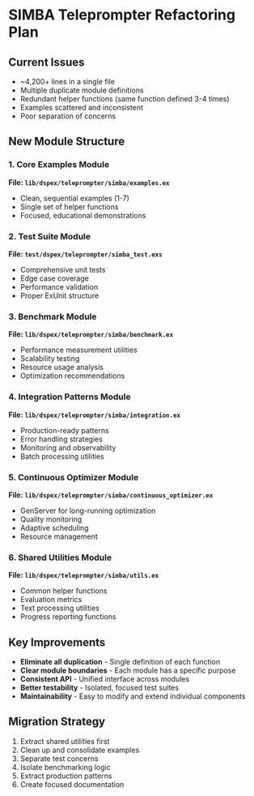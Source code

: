# SIMBA Teleprompter Refactoring Plan

## Current Issues
- ~4,200+ lines in a single file
- Multiple duplicate module definitions
- Redundant helper functions (same function defined 3-4 times)
- Examples scattered and inconsistent
- Poor separation of concerns

## New Module Structure

### 1. Core Examples Module
**File: `lib/dspex/teleprompter/simba/examples.ex`**
- Clean, sequential examples (1-7)
- Single set of helper functions
- Focused, educational demonstrations

### 2. Test Suite Module  
**File: `test/dspex/teleprompter/simba_test.exs`**
- Comprehensive unit tests
- Edge case coverage
- Performance validation
- Proper ExUnit structure

### 3. Benchmark Module
**File: `lib/dspex/teleprompter/simba/benchmark.ex`**
- Performance measurement utilities
- Scalability testing
- Resource usage analysis
- Optimization recommendations

### 4. Integration Patterns Module
**File: `lib/dspex/teleprompter/simba/integration.ex`**
- Production-ready patterns
- Error handling strategies
- Monitoring and observability
- Batch processing utilities

### 5. Continuous Optimizer Module
**File: `lib/dspex/teleprompter/simba/continuous_optimizer.ex`**
- GenServer for long-running optimization
- Quality monitoring
- Adaptive scheduling
- Resource management

### 6. Shared Utilities Module
**File: `lib/dspex/teleprompter/simba/utils.ex`**
- Common helper functions
- Evaluation metrics
- Text processing utilities
- Progress reporting functions

## Key Improvements
- **Eliminate all duplication** - Single definition of each function
- **Clear module boundaries** - Each module has a specific purpose
- **Consistent API** - Unified interface across modules
- **Better testability** - Isolated, focused test suites
- **Maintainability** - Easy to modify and extend individual components

## Migration Strategy
1. Extract shared utilities first
2. Clean up and consolidate examples
3. Separate test concerns
4. Isolate benchmarking logic
5. Extract production patterns
6. Create focused documentation